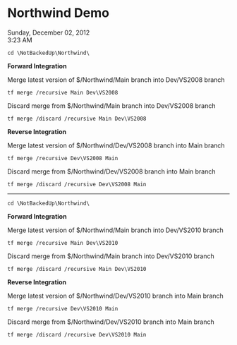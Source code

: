 # Northwind Demo

Sunday, December 02, 2012\
3:23 AM

```Console
cd \NotBackedUp\Northwind\
```

**Forward Integration**

Merge latest version of \$/Northwind/Main branch into Dev/VS2008 branch

```Console
tf merge /recursive Main Dev\VS2008
```

Discard merge from \$/Northwind/Main branch into Dev/VS2008 branch

```Console
tf merge /discard /recursive Main Dev\VS2008
```

**Reverse Integration**

Merge latest version of \$/Northwind/Dev/VS2008 branch into Main branch

```Console
tf merge /recursive Dev\VS2008 Main
```

Discard merge from \$/Northwind/Dev/VS2008 branch into Main branch

```Console
tf merge /discard /recursive Dev\VS2008 Main
```

---

```Console
cd \NotBackedUp\Northwind\
```

**Forward Integration**

Merge latest version of \$/Northwind/Main branch into Dev/VS2010 branch

```Console
tf merge /recursive Main Dev\VS2010
```

Discard merge from \$/Northwind/Main branch into Dev/VS2010 branch

```Console
tf merge /discard /recursive Main Dev\VS2010
```

**Reverse Integration**

Merge latest version of \$/Northwind/Dev/VS2010 branch into Main branch

```Console
tf merge /recursive Dev\VS2010 Main
```

Discard merge from \$/Northwind/Dev/VS2010 branch into Main branch

```Console
tf merge /discard /recursive Dev\VS2010 Main
```
